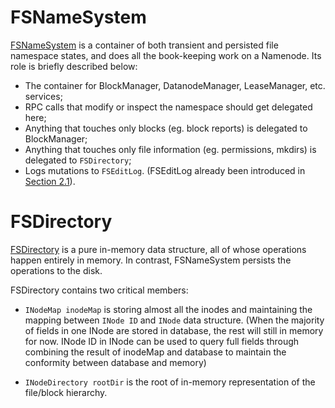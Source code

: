 # FSNameSystem

[FSNameSystem](https://github.com/gangliao/hadoop-calvin/blob/36471ed4e9c25a5e92f48f8ff6602309e217cfc4/hadoop-hdfs-project/hadoop-hdfs/src/main/java/org/apache/hadoop/hdfs/server/namenode/FSNamesystem.java#L325-L352) is a container of both transient and persisted file namespace states, and does all the book-keeping work on a Namenode. Its role is briefly described below:

- The container for BlockManager, DatanodeManager, LeaseManager, etc. services;
- RPC calls that modify or inspect the namespace should get delegated here; 
- Anything that touches only blocks (eg. block reports) is delegated to BlockManager;
- Anything that touches only file information (eg. permissions, mkdirs) is delegated to `FSDirectory`;
- Logs mutations to `FSEditLog`. (FSEditLog already been introduced in [Section 2.1](https://dsl-umd.github.io/docs/intro/hdfs.html#persistence)).


# FSDirectory

[FSDirectory](https://github.com/gangliao/hadoop-calvin/blob/36471ed4e9c25a5e92f48f8ff6602309e217cfc4/hadoop-hdfs-project/hadoop-hdfs/src/main/java/org/apache/hadoop/hdfs/server/namenode/FSDirectory.java#L98-L106) is a pure in-memory data structure, all of whose operations happen entirely in memory. In contrast, FSNameSystem persists the operations to the disk.

FSDirectory contains two critical members:

- `INodeMap inodeMap` is storing almost all the inodes and maintaining the mapping between `INode ID` and `INode` data structure. (When the majority of fields in one INode are stored in database, the rest will still in memory for now. INode ID in INode can be used to query full fields through combining the result of inodeMap and database to maintain the conformity between database and memory)

- `INodeDirectory rootDir` is the root of in-memory representation of the file/block hierarchy.
